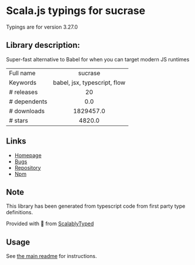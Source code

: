 
# Scala.js typings for sucrase

Typings are for version 3.27.0

## Library description:
Super-fast alternative to Babel for when you can target modern JS runtimes

|                    |                 |
| ------------------ | :-------------: |
| Full name          | sucrase |
| Keywords           | babel, jsx, typescript, flow |
| # releases         | 20 |
| # dependents       | 0.0 |
| # downloads        | 1829457.0 |
| # stars            | 4820.0 |

## Links
- [Homepage](https://github.com/alangpierce/sucrase#readme)
- [Bugs](https://github.com/alangpierce/sucrase/issues)
- [Repository](https://github.com/alangpierce/sucrase)
- [Npm](https://www.npmjs.com/package/sucrase)
    


## Note
This library has been generated from typescript code from first party type definitions.

Provided with :purple_heart: from [ScalablyTyped](https://github.com/oyvindberg/ScalablyTyped)

## Usage
See [the main readme](../../readme.md) for instructions.


